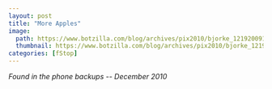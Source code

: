 ```yaml
---
layout: post
title: "More Apples"
image:
  path: https://www.botzilla.com/blog/archives/pix2010/bjorke_12192009126.jpg
  thumbnail: https://www.botzilla.com/blog/archives/pix2010/bjorke_12192009126.jpg
categories: [fStop]
---
```



<p class="well"><i>Found in the phone backups -- December 2010</i></p>

